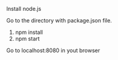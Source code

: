 Install node.js

Go to the directory with package.json file.

1. npm install
2. npm start 

Go to localhost:8080 in yout browser
